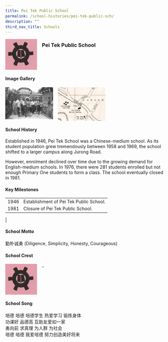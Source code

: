 ```yaml
---
title: Pei Tek Public School
permalink: /school-histories/pei-tek-public-sch/
description: ""
third_nav_title: Schools
---
```

<img src="/images/peitekpublicsch1.png" style="width:20%;margin-right:15px;" align = "left">

### **Pei Tek Public School**

<br clear="left">

#### **Image Gallery**

<p><a href="https://d1yxymztqoj7qn.amplifyapp.com/images/peitekpublicsch2.jpg">  
<img src="/images/peitekpublicsch2.jpg" style="width:30%;margin-right:15px;" align = "left">
</a></p>

<p><a href="https://d1yxymztqoj7qn.amplifyapp.com/images/peitekpublicsch3.jpg">  
<img src="/images/peitekpublicsch3.jpg" style="width:30%;margin-right:15px;" align = "left">
</a></p>

<br clear="left">

#### **School History**
Established in 1946, Pei Tek School was a Chinese-medium school. As its student population grew tremendously between 1958 and 1969, the school shifted to a larger campus along Jurong Road.  
  
However, enrolment declined over time due to the growing demand for English-medium schools. In 1976, there were 281 students enrolled but not enough Primary One students to form a class. The school eventually closed in 1981.

#### **Key Milestones**

|  |  |
|:---:|---|
| 1946 | Establishment of Pei Tek Public School. |
| 1981 | Closure of Pei Tek Public School. |
|

#### **School Motto**
勤朴诚勇 (Diligence, Simplicity, Honesty, Courageous)

#### **School Crest**
<img src="/images/peitekpublicsch1.png" style="width:20%;margin-right:15px;" align = "left">

\-

<br clear="left">

#### **School Song**
培德 培德 培德学生 热爱学习 锻炼身体<br>
功课好 品德高 互助友爱如一家<br>
勇向前 求真理 为人群 为社会<br>
培德 培德 我爱培德 努力创造美好将来